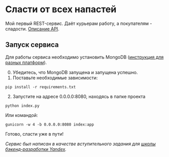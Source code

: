 # Сласти от всех напастей

Мой первый REST-сервис. Даёт курьерам работу, а покупателям - сладости.
[Описание API](description.pdf).

## Запуск сервиса

Для работы сервиса необходимо установить MongoDB ([инструкция для разных платформ](https://docs.mongodb.com/manual/administration/install-community/)). 

0. Убедитесь, что MongoDB запущена и запущена успешно.
1. Поставьте необходимые зависимости:
```
pip install -r requirements.txt
```
2. Запустите на адресе 0.0.0.0:8080, находясь в папке проекта
```
python index.py
```
Или командой:
```
gunicorn -w 4 -b 0.0.0.0:8080 index:app
```

Готово, сласти уже в пути!

*Сервис был написан в качестве вступительного задания для [школы бэкенд-разработки Yandex](https://academy.yandex.ru/schools/backend?utm_source=yandex&utm_medium=email&utm_campaign=sendr-444809).*
